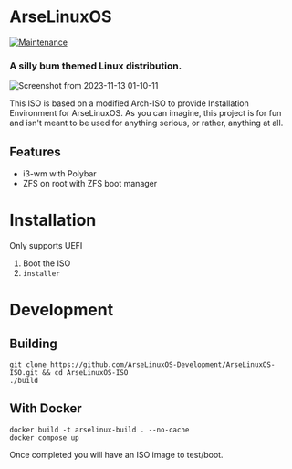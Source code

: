 # ArseLinuxOS

[![Maintenance](https://img.shields.io/maintenance/yes/2023.svg)]()


### A silly bum themed Linux distribution.

![Screenshot from 2023-11-13 01-10-11](https://github.com/ArseLinuxOS-Development/ArseLinuxOS-ISO/assets/17790730/1f11b969-d65c-47b2-83f0-5f5f70533aec)


This ISO is based on a modified Arch-ISO to provide Installation Environment for ArseLinuxOS. 
As you can imagine, this project is for fun and isn't meant to be used for anything serious, or rather, anything at all.

## Features
- i3-wm with Polybar
- ZFS on root with ZFS boot manager

# Installation
Only supports UEFI
1. Boot the ISO
2. `installer`


# Development

## Building

```
git clone https://github.com/ArseLinuxOS-Development/ArseLinuxOS-ISO.git && cd ArseLinuxOS-ISO
./build
```

## With Docker

```
docker build -t arselinux-build . --no-cache
docker compose up
```

Once completed you will have an ISO image to test/boot. 

